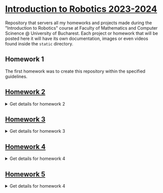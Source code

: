 # [Introduction to Robotics 2023-2024](https://github.com/iRaduS/IntroductionToRobotics)
Repository that servers all my homeworks and projects made during the "Introduction to Robotics" course at Faculty of Mathematics and Computer Scinence @ University of Bucharest. Each project or homework that will be posted here it will have its own documentation, images or even videos found inside the ```static``` directory.

## Homework 1
The first homework was to create this repository within the specified guidelines.

## [Homework 2](/hw2_rgbLedPotentiometer/)

<details>
<summary>Get details for homework 2</summary>
<br>
The second homework was about creating a dimmable RGB led using three potentiometers that controls every color channel of the led. The homework working concept and circuit presentation can be found here [(click me)](https://www.youtube.com/watch?v=i8qvw5pMxZ8). The circuit diagram is represented here:

![diagram](/static/hw2/diagram.png)
</details>

## [Homework 3](/hw3_elevatorSimulator/)
<details>
<summary>Get details for homework 3</summary>
<br>
The third homework was about creating an elevator simulator using three rgb leds denoting the ground, first and second floor a status led for showing that the elevator is ascending or descending and also a buzzer to show when the lift is closing doors or is moving. BONUS! I used a 7-segment display to show the current floor of the lift. The demo of the homework can be found here [(click me)](https://www.youtube.com/watch?v=bSqYU4KW1P0)

![diagram](/static/hw3/setup.jpg)
</details>

## [Homework 4](/hw4_7segDisplayDrawing/)
<details>
<summary>Get details for homework 4</summary>
<br>
The fourth homework of the IoR course was to design a circuit that integrates a joystick which is used to draw across a 7 segment display. If the switch of the joystick is pressed then a segment on the display should be activated but if the switch is pressed for more than 3 seconds then the draw restarts and all the segments are given a reset. The demo of the homework can be found here [(click me)](https://www.youtube.com/watch?v=gs0YgoyrTTg)

![diagram](/static/hw4/setup.jpeg)
</details>

## [Homework 5](/hw5_stopWatch/)
<details>
<summary>Get details for homework 4</summary>
<br>
The fifth homework of the IoR course was to design a circuit that integrates 4 digit 7 segment display, a shift registry and 3 buttons. The entire circuit should emulate a stopwatch that can register laps, reset and start from a lap. The demo of the homework can be found here [(click me)](https://youtu.be/0XIp1D5KkbA)

![diagram](/static/hw5/setup.jpeg)
</details>